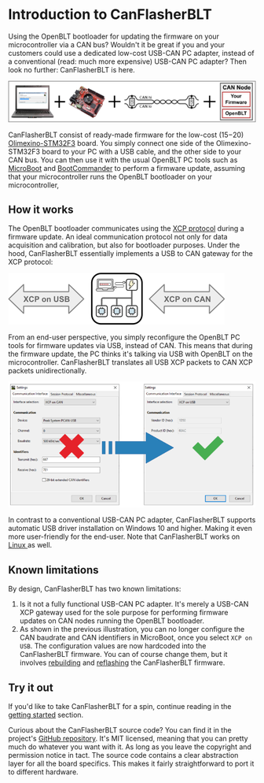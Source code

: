 # Introduction to CanFlasherBLT

Using the OpenBLT bootloader for updating the firmware on your microcontroller via a CAN bus? Wouldn't it be great if you and your customers could use a dedicated low-cost USB-CAN PC adapter, instead of a conventional (read: much more expensive) USB-CAN PC adapter? Then look no further: CanFlasherBLT is here.

![](images/system_setup.png)

CanFlasherBLT consist of ready-made firmware for the low-cost ($15-$20) [Olimexino-STM32F3](https://www.olimex.com/Products/Duino/STM32/OLIMEXINO-STM32F3/) board. You simply connect one side of the Olimexino-STM32F3 board to your PC with a USB cable, and the other side to your CAN bus. You can then use it with the usual OpenBLT PC tools such as [MicroBoot](https://www.feaser.com/openblt/doku.php?id=manual:microboot) and [BootCommander](https://www.feaser.com/openblt/doku.php?id=manual:bootcommander) to perform a firmware update, assuming that your microcontroller runs the OpenBLT bootloader on your microcontroller,

## How it works

The OpenBLT bootloader communicates using the [XCP protocol](https://www.feaser.com/openblt/doku.php?id=manual:design#communication_sequence) during a firmware update. An ideal communication protocol not only for data acquisition and calibration, but also for bootloader purposes. Under the hood, CanFlasherBLT essentially implements a USB to CAN gateway for the XCP protocol:

![](images/xcp_gateway.png)

From an end-user perspective, you simply reconfigure the OpenBLT PC tools for firmware updates via USB, instead of CAN. This means that during the firmware update, the PC thinks it's talking via USB with OpenBLT on the microcontroller. CanFlasherBLT translates all USB XCP packets to CAN XCP packets unidirectionally. 

![](images/microboot_settings.png)

In contrast to a conventional USB-CAN PC adapter, CanFlasherBLT supports automatic USB driver installation on Windows 10 and higher. Making it even more user-friendly for the end-user. Note that CanFlasherBLT works on [Linux ](https://www.feaser.com/openblt/doku.php?id=manual:demos:usb_driver_install#usb_driver_installation_on_linux) as well.

## Known limitations

By design, CanFlasherBLT has two known limitations:

1. Is it not a fully functional USB-CAN PC adapter. It's merely a USB-CAN XCP gateway used for the sole purpose for performing firmware updates on CAN nodes running the OpenBLT bootloader.
2. As shown in the previous illustration, you can no longer configure the CAN baudrate and CAN identifiers in MicroBoot, once you select `XCP on USB`. The configuration values are now hardcoded into the CanFlasherBLT firmware. You can of course change them, but it involves [rebuilding](building.md) and [reflashing](gettingstarted.md) the CanFlasherBLT firmware.

## Try it out

If you'd like to take CanFlasherBLT for a spin, continue reading in the [getting started](gettingstarted.md) section. 

Curious about the CanFlasherBLT source code? You can find it in the project's [GitHub repository](https://github.com/feaser/canflasherblt). It's MIT licensed, meaning that you can pretty much do whatever you want with it. As long as you leave the copyright and permission notice in tact. The source code contains a clear abstraction layer for all the board specifics. This makes it fairly straightforward to port it to different hardware.






